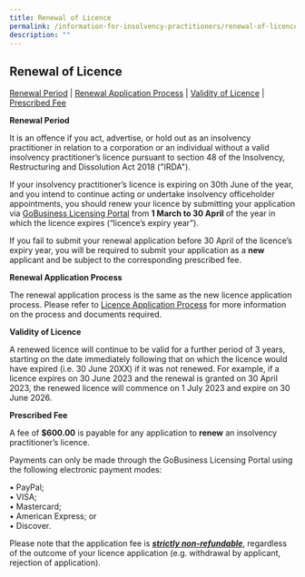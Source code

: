 ```yaml
---
title: Renewal of Licence
permalink: /information-for-insolvency-practitioners/renewal-of-licence/
description: ""
---
```

**Renewal of Licence**
---
<a href="#Renewal Period">Renewal Period</a>  |  <a href="#Renewal Application Process">Renewal Application Process</a>  |  <a href="#Validity of Licence">Validity of Licence</a>  |  <a href="#Prescribed Fee">Prescribed Fee</a>

<a id="Renewal Period"></a> **Renewal Period**   

It is an offence if you act, advertise, or hold out as an insolvency practitioner in relation to a corporation or an individual without a valid insolvency practitioner’s licence pursuant to section 48 of the Insolvency, Restructuring and Dissolution Act 2018 ("IRDA").

If your insolvency practitioner’s licence is expiring on 30th June of the year, and you intend to continue acting or undertake insolvency officeholder appointments, you should renew your licence by submitting your application via [GoBusiness Licensing Portal](https://licence1.business.gov.sg/feportal/web/frontier/home?p_p_id=58&p_p_lifecycle=0&p_p_state=maximized&saveLastPath=false) from **1 March to 30 April** of the year in which the licence expires (“licence’s expiry year”).

If you fail to submit your renewal application before 30 April of the licence’s expiry year, you will be required to submit your application as a **new** applicant and be subject to the corresponding prescribed fee.

<a id="Renewal Application Process"></a>**Renewal Application Process**

The renewal application process is the same as the new licence application process. Please refer to [Licence Application Process](https://lripd.mlaw.gov.sg/information-for-insolvency-practitioners/licence-application-process/) for more information on the process and documents required.

<a id="Validity of Licence"></a>**Validity of Licence**

A renewed licence will continue to be valid for a further period of 3 years, starting on the date immediately following that on which the licence would have expired (i.e. 30 June 20XX) if it was not renewed. For example, if a licence expires on 30 June 2023 and the renewal is granted on 30 April 2023, the renewed licence will commence on 1 July 2023 and expire on 30 June 2026.

<a id="Prescribed Fee"></a>**Prescribed Fee**

A fee of **$600.00** is payable for any application to **renew** an insolvency practitioner’s licence.

Payments can only be made through the GoBusiness Licensing Portal using the following electronic payment modes:

• PayPal;<br>
• VISA;<br>
• Mastercard;<br>
• American Express; or<br>
• Discover.

Please note that the application fee is <ins>***strictly non-refundable***</ins>, regardless of the outcome of your licence application (e.g. withdrawal by applicant, rejection of application).